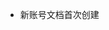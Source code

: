 - 新账号文档首次创建

<!---
pullandpushboy/pullandpushboy is a ✨ special ✨ repository because its `README.md` (this file) appears on your GitHub profile.
You can click the Preview link to take a look at your changes.
--->
